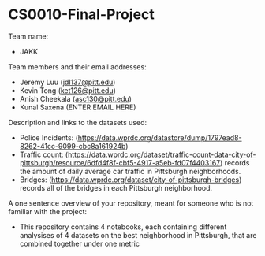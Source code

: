 # CS0010-Final-Project

Team name: 
- JAKK

Team members and their email addresses: 
- Jeremy Luu (jdl137@pitt.edu)
- Kevin Tong (ket126@pitt.edu)
- Anish Cheekala (asc130@pitt.edu) 
- Kunal Saxena (ENTER EMAIL HERE)

Description and links to the datasets used: 
- Police Incidents: (https://data.wprdc.org/datastore/dump/1797ead8-8262-41cc-9099-cbc8a161924b)
- Traffic count: (https://data.wprdc.org/dataset/traffic-count-data-city-of-pittsburgh/resource/6dfd4f8f-cbf5-4917-a5eb-fd07f4403167) records the amount of daily average car traffic in Pittsburgh neighborhoods.
- Bridges: (https://data.wprdc.org/dataset/city-of-pittsburgh-bridges) records all of the bridges in each Pittsburgh neighborhood.

A one sentence overview of your repository, meant for someone who is not familiar with the project: 
- This repository contains 4 notebooks, each containing different analysises of 4 datasets on the best neighborhood in Pittsburgh, that are combined together under one metric
